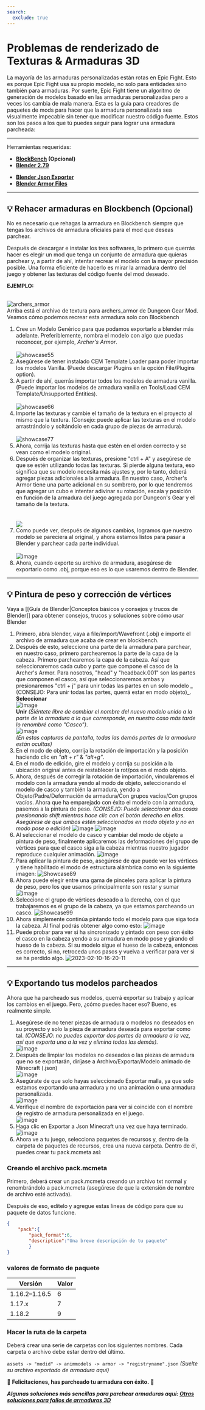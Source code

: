 ```yaml
---
search:
  exclude: true
---
```

# Problemas de renderizado de Texturas & Armaduras 3D

La mayoría de las armaduras personalizadas están rotas en Epic Fight. Esto es porque Epic Fight usa su propio modelo, no solo para entidades sino también para armaduras. Por suerte, Epic Fight tiene un algoritmo de generación de modelos basado en las armaduras personalizadas pero a veces los cambia de mala manera. Esta es la guía para creadores de paquetes de mods para hacer que la armadura personalizada sea visualmente impecable sin tener que modificar nuestro código fuente. Estos son los pasos a los que tú puedes seguir para lograr una armadura parcheada:

***
Herramientas requeridas:<br>

* **[BlockBench](https://www.blockbench.net/) (Opcional)**<br>
* **[Blender 2.79](https://download.blender.org/release/Blender2.79/)**<br>
- **[Blender Json Exporter](https://github.com/Yesssssman/blender-json-exporter)**<br>
- **[Blender Armor Files](https://drive.google.com/file/d/15xYnpmkmlJaEnw3Y7bykpqmjx1Rr9Koh/view?usp=share_link)**<br>

***
## 💡 Rehacer armaduras en Blockbench (Opcional)
No es necesario que rehagas la armadura en Blockbench siempre que tengas los archivos de armadura oficiales para el mod que deseas parchear.

Después de descargar e instalar los tres softwares, lo primero que querrás hacer es elegir un mod que tenga un conjunto de armadura que quieras parchear y, a partir de ahí, intentar recrear el modelo con la mayor precisión posible. Una forma eficiente de hacerlo es mirar la armadura dentro del juego y obtener las texturas del código fuente del mod deseado.

 **EJEMPLO:**

<br>![archers_armor](https://user-images.githubusercontent.com/77132244/215155978-874a293e-71ea-4690-adf3-059e45a37ed8.png) <br>Arriba está el archivo de textura para archers_armor de Dungeon Gear Mod. Veamos cómo podemos recrear esta armadura solo con Blockbench<br>
1. Cree un Modelo Genérico para que podamos exportarlo a blender más adelante. Preferiblemente, nombra el modelo con algo que puedas reconocer, por ejemplo, *Archer's Armor*.<br>  
   ![showcase55](https://user-images.githubusercontent.com/77132244/215159597-aac5fdb1-45f1-4084-8f18-50baae9df6f0.jpg)<br>
2. Asegúrese de tener instalado CEM Template Loader para poder importar los modelos Vanilla. (Puede descargar Plugins en la opción File/Plugins option).<br>
3. A partir de ahí, querrás importar todos los modelos de armadura vanilla. (Puede importar los modelos de armadura vanilla en Tools/Load CEM Template/Unsupported Entities).<br>  
   ![showcase66](https://user-images.githubusercontent.com/77132244/215161290-8ecb58ec-55e3-4297-8f46-48551a0769d7.jpg)<br>
4. Importe las texturas y cambie el tamaño de la textura en el proyecto al mismo que la textura. (Consejo: puede aplicar las texturas en el modelo arrastrándolo y soltándolo en cada grupo de piezas de armadura).<br>  
   ![showcase77](https://user-images.githubusercontent.com/77132244/215230534-6eb84ed6-1afb-4a44-bdf2-3ef98bfccdc6.jpg)<br>
5. Ahora, corrija las texturas hasta que estén en el orden correcto y se vean como el modelo original.<br>
6. Después de organizar las texturas, presione "ctrl + A" y asegúrese de que se estén utilizando todas las texturas. Si pierde alguna textura, eso significa que su modelo necesita más ajustes y, por lo tanto, deberá agregar piezas adicionales a la armadura. En nuestro caso, Archer's Armor tiene una parte adicional en su sombrero, por lo que tendremos que agregar un cubo e intentar adivinar su rotación, escala y posición en función de la armadura del juego agregada por Dungeon's Gear y el tamaño de la textura.<br>  
   <br>  <a href="url"><img src="https://user-images.githubusercontent.com/77132244/215236925-8fcf459a-e972-4f2d-b43d-65667ce39e1e.jpg" align="center" ></a><br>
7. Como puede ver, después de algunos cambios, logramos que nuestro modelo se pareciera al original, y ahora estamos listos para pasar a Blender y parchear cada parte individual.<br>  
   ![image](https://user-images.githubusercontent.com/77132244/215238157-3ddd8369-6f04-48f5-8d95-0623d833b3be.png)<br>
8. Ahora, cuando exporte su archivo de armadura, asegúrese de exportarlo como .obj, porque eso es lo que usaremos dentro de Blender.<br>

***
## 💡 Pintura de peso y corrección de vértices
Vaya a [[Guía de Blender|Conceptos básicos y consejos y trucos de Blender]] para obtener consejos, trucos y soluciones sobre cómo usar Blender

1. Primero, abra blender, vaya a file/import/Wavefront (.obj) e importe el archivo de armadura que acaba de crear en blockbench.
2. Después de esto, seleccione una parte de la armadura para parchear, en nuestro caso, primero parchearemos la parte de la capa de la cabeza. Primero parchearemos la capa de la cabeza. Así que seleccionaremos cada cubo y parte que compone el casco de la Archer's Armor. Para nosotros, "head" y "headback.001" son las partes que componen el casco, así que seleccionaremos ambas y presionaremos "ctrl + j" para unir todas las partes en un solo modelo _ (CONSEJO: Para unir todas las partes, querrá estar en modo objeto)_.  
   **Seleccionar**  
   ![image](https://user-images.githubusercontent.com/77132244/215290753-d88f7ed2-a32b-43bc-9e33-a35c273d04b9.png)  
   **Unir** _(Siéntete libre de cambiar el nombre del nuevo modelo unido a la parte de la armadura a la que corresponde, en nuestro caso más tarde lo renombré como "Casco")_.  
   ![image](https://user-images.githubusercontent.com/77132244/215290768-f91985a4-31a5-4606-bd25-91b150ba0119.png)  
   _(En estas capturas de pantalla, todas las demás partes de la armadura están ocultas)_
3. En el modo de objeto, corrija la rotación de importación y la posición haciendo clic en _"alt + r"_ & _"alt+g"_.
4. En el modo de edición, gire el modelo y corrija su posición a la ubicación original antes de restablecer la rot/pos en el modo objeto.
5. Ahora, después de corregir la rotación de importación, vincularemos el modelo con la armadura yendo al modo de objeto, seleccionando el modelo de casco y también la armadura, yendo a Objeto/Padre/Deformación de armadura/Con grupos vacíos/Con grupos vacíos. Ahora que ha emparejado con éxito el modelo con la armadura, pasemos a la pintura de peso. _(CONSEJO: Puede seleccionar dos cosas presionando shift mientras hace clic con el botón derecho en ellas. Asegúrese de que ambos estén seleccionados en modo objeto y no en modo pose o edición)_ ![image](https://user-images.githubusercontent.com/77132244/218175943-dcde10ab-9f45-4fb3-a1ec-a2ec7f851483.png) ![image](https://user-images.githubusercontent.com/77132244/218176163-4972a8bf-a70d-4570-aafe-a0b9a0bbcb85.png)
6. Al seleccionar el modelo de casco y cambiar del modo de objeto a pintura de peso, finalmente aplicaremos las deformaciones del grupo de vértices para que el casco siga a la cabeza mientras nuestro jugador reproduce cualquier animación. ![image](https://user-images.githubusercontent.com/77132244/218176695-4cfafe68-7010-4450-a5f8-93e3dff1f3dd.png)
7. Para aplicar la pintura de peso, asegúrese de que puede ver los vértices y tiene habilitado el modo de estructura alámbrica como en la siguiente imagen: ![Showcase89](https://user-images.githubusercontent.com/77132244/218177435-f9d01478-fbe0-45f9-b754-adf5d2efa745.jpg)
8. Ahora puede elegir entre una gama de pinceles para aplicar la pintura de peso, pero los que usamos principalmente son restar y sumar ![image](https://user-images.githubusercontent.com/77132244/218177593-95794246-6d9a-4caf-afa2-636b784b8d3a.png)
9. Seleccione el grupo de vértices deseado a la derecha, con el que trabajaremos es el grupo de la cabeza, ya que estamos parcheando un casco. ![Showcase99](https://user-images.githubusercontent.com/77132244/218178265-69388152-b465-45e5-8ccd-cfe3e430dfb7.jpg)
10. Ahora simplemente continúa pintando todo el modelo para que siga toda la cabeza. Al final podrás obtener algo como esto: ![image](https://user-images.githubusercontent.com/77132244/218178527-210b4b77-5f16-4cf7-9310-6c2b3e2ce83a.png)
11. Puede probar para ver si ha sincronizado y pintado con peso con éxito el casco en la cabeza yendo a su armadura en modo pose y girando el hueso de la cabeza. Si su modelo sigue el hueso de la cabeza, entonces es correcto, si no, retroceda unos pasos y vuelva a verificar para ver si se ha perdido algo. ![2023-02-10-16-20-11](https://user-images.githubusercontent.com/77132244/218179173-df15dcba-97fa-4081-ad1d-cf1ffbcd92e8.gif)
***
## 💡 Exportando tus modelos parcheados
Ahora que ha parcheado sus modelos, querrá exportar su trabajo y aplicar los cambios en el juego. Pero, ¿cómo puedes hacer eso? Bueno, es realmente simple.

1. Asegúrese de no tener piezas de armadura o modelos no deseados en su proyecto y solo la pieza de armadura deseada para exportar como tal. _(CONSEJO: no puedes exportar dos partes de armadura a la vez, así que exporta una a la vez y elimina todas las demás)._  
   ![image](https://user-images.githubusercontent.com/77132244/218179518-18c8d979-68af-44ff-989a-aa55ebb6c239.png)
2. Después de limpiar los modelos no deseados o las piezas de armadura que no se exportarán, diríjase a Archivo/Exportar/Modelo animado de Minecraft (.json)  
   ![image](https://user-images.githubusercontent.com/77132244/218179838-bbc7d557-8525-4ab8-beaf-41211bf334fd.png)
3. Asegúrate de que solo hayas seleccionado Exportar malla, ya que solo estamos exportando una armadura y no una animación o una armadura personalizada.  
   ![image](https://user-images.githubusercontent.com/77132244/218179992-0f54bb48-99b6-45c2-8166-107668b200e7.png)
4. Verifique el nombre de exportación para ver si coincide con el nombre de registro de armadura personalizada en el juego.  
   ![image](https://user-images.githubusercontent.com/77132244/218180136-b229edd0-3941-4a68-b82b-dfc0fcf80bca.png)
5. Haga clic en Exportar a Json Minecraft una vez que haya terminado.  
   ![image](https://user-images.githubusercontent.com/77132244/218180246-7c04c4ad-ad96-4361-b43a-3ff434de419d.png)
6. Ahora ve a tu juego, selecciona paquetes de recursos y, dentro de la carpeta de paquetes de recursos, crea una nueva carpeta. Dentro de él, puedes crear tu pack.mcmeta así:
### Creando el archivo pack.mcmeta

Primero, deberá crear un pack.mcmeta creando un archivo txt normal y renombrándolo a pack.mcmeta (asegúrese de que la extensión de nombre de archivo esté activada).

Después de eso, edítelo y agregue estas líneas de código para que su paquete de datos funcione.
```JSON
{
    "pack":{
        "pack_format":6,
        "description":"Una breve descripción de tu paquete"
        }
}
```

### valores de formato de paquete

| Versión       | Valor |
| ------------- | ----- |
| 1.16.2–1.16.5 | 6     |
| 1.17.x        | 7     |
| 1.18.2        | 9     |

### Hacer la ruta de la carpeta

Deberá crear una serie de carpetas con los siguientes nombres. Cada carpeta o archivo debe estar dentro del último.

`assets -> "modid" -> animmodels -> armor -> "registryname".json` _(Suelte su archivo exportado de armadura aquí)_


🎉 **Felicitaciones, has parcheado tu armadura con éxito.** 🎉


**_Algunas soluciones más sencillas para parchear armaduras aquí: [Otras soluciones para fallos de armaduras 3D](3Darmor_page2.es.md)_**

